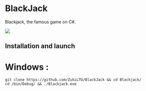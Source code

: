 # BlackJack

Blackjack, the famous game on C#.

![](https://cdn.discordapp.com/attachments/465981835785142282/1006467271025246288/Screenshot_3.png)

## Installation and launch

# Windows :
``` 
git clone https://github.com/ZukiLTU/BlackJack && cd Blackjack/
cd /bin/Debug/ && ./Blackjack.exe
```

